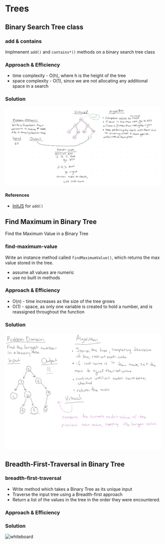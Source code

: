 # Trees

##  Binary Search Tree class

### add & contains
Implmenent `add()` and `contains*()` methods on a binary search tree class

### Approach & Efficiency
- time complexity - O(h), where h is the height of the tree
- space complexity - O(1), since we are not allocating any additional space in a search

### Solution
![whiteboard](./binarytreeadd.jpg)

#### References
- [InitJS](https://initjs.org/implement-a-binary-search-tree-in-javascript-952a44ee7c26) for `add()`


## Find Maximum in Binary Tree
Find the Maximum Value in a Binary Tree

### find-maximum-value
Write an instance method called `findMaximumValue()`, which returns the max value stored in the tree.
  - assume all values are numeric
  - use no built in methods

### Approach & Efficiency
- O(n) - time increases as the size of the tree grows
- O(1) - space, as only one variable is created to hold a number, and is reassigned throughout the function

### Solution
![whiteboard](./binarytreemax.jpg)

## Breadth-First-Traversal in Binary Tree

### breadth-first-traversal
- Write method which takes a Binary Tree as its unique input
- Traverse the input tree using a Breadth-first approach
- Return a list of the values in the tree in the order they were encountered.

### Approach & Efficiency

### Solution
![whiteboard]()
